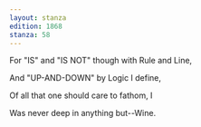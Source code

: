 ```yaml
---
layout: stanza
edition: 1868
stanza: 58
---
```


For "IS" and "IS NOT" though with Rule and Line,

And "UP-AND-DOWN" by Logic I define,

Of all that one should care to fathom, I

Was never deep in anything but--Wine.